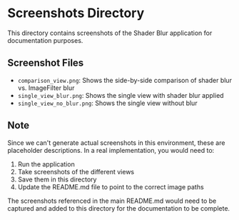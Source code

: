 # Screenshots Directory

This directory contains screenshots of the Shader Blur application for documentation purposes.

## Screenshot Files

- `comparison_view.png`: Shows the side-by-side comparison of shader blur vs. ImageFilter blur
- `single_view_blur.png`: Shows the single view with shader blur applied
- `single_view_no_blur.png`: Shows the single view without blur

## Note

Since we can't generate actual screenshots in this environment, these are placeholder descriptions. In a real implementation, you would need to:

1. Run the application
2. Take screenshots of the different views
3. Save them in this directory
4. Update the README.md file to point to the correct image paths

The screenshots referenced in the main README.md would need to be captured and added to this directory for the documentation to be complete.